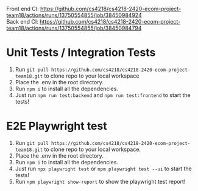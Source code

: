 Front end CI: https://github.com/cs4218/cs4218-2420-ecom-project-team18/actions/runs/13750554855/job/38450984924 <br/>
Back end CI: https://github.com/cs4218/cs4218-2420-ecom-project-team18/actions/runs/13750554855/job/38450984794

# Unit Tests / Integration Tests
1. Run `git pull https://github.com/cs4218/cs4218-2420-ecom-project-team18.git` to clone repo to your local workspace <br/>
2. Place the .env in the root directory.<br/>
3. Run `npm i` to install all the dependencies.<br/>
4. Just run `npm run test:backend` and `npm run test:frontend` to start the tests!<br/>

# E2E Playwright test
1. Run `git pull https://github.com/cs4218/cs4218-2420-ecom-project-team18.git` to clone repo to your local workspace. <br/>
2. Place the .env in the root directory.<br/>
3. Run `npm i` to install all the dependencies.<br/>
4. Just run `npx playwright test` or `npm playwright test --ui` to start the tests!<br/>
5. Run `npm playwright show-report` to show the playwright test report!
